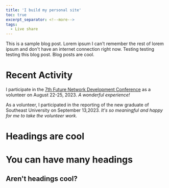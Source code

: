 ```yaml
---
title: 'I build my personal site'
toc: true
excerpt_separator: <!--more-->
tags:
  - Live share
---
```


This is a sample blog post. Lorem ipsum I can't remember the rest of lorem ipsum and don't have an internet connection right now. Testing testing testing this blog post. Blog posts are cool.

Recent Activity
======
I participate in the [7th Future Network Development Conference](http://www.gfnds.com/index.php) as a volunteer on August 22-25, 2023. *A wonderful experience!*

As a volunteer, I participated in the reporting of the new graduate of Southeast University on September 13,2023. *It's so meaningful and happy for me to take the volunteer work.*


Headings are cool
======

You can have many headings
======

Aren't headings cool?
------
